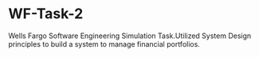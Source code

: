 # WF-Task-2
Wells Fargo Software Engineering Simulation Task.Utilized System Design principles to build a system to manage financial portfolios. 
